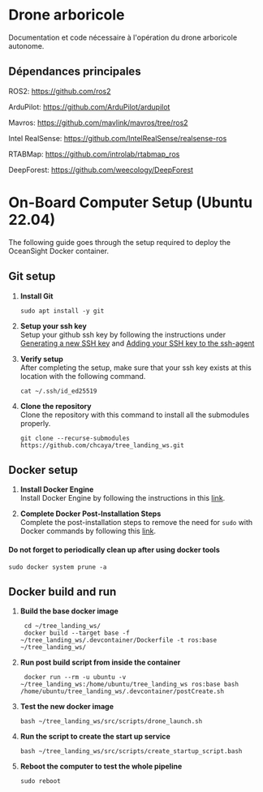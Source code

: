 # Drone arboricole

Documentation et code nécessaire à l'opération du drone arboricole autonome.



## Dépendances principales

ROS2: https://github.com/ros2

ArduPilot: https://github.com/ArduPilot/ardupilot

Mavros: https://github.com/mavlink/mavros/tree/ros2

Intel RealSense: https://github.com/IntelRealSense/realsense-ros

RTABMap: https://github.com/introlab/rtabmap_ros

DeepForest: https://github.com/weecology/DeepForest



# On-Board Computer Setup (Ubuntu 22.04)
The following guide goes through the setup required to deploy the OceanSight Docker container.

## Git setup

1. **Install Git**
   ```
   sudo apt install -y git
   ```

2. **Setup your ssh key**  
   Setup your github ssh key by following the instructions under [Generating a new SSH key](https://docs.github.com/en/authentication/connecting-to-github-with-ssh/generating-a-new-ssh-key-and-adding-it-to-the-ssh-agent) and [Adding your SSH key to the ssh-agent](https://docs.github.com/en/authentication/connecting-to-github-with-ssh/adding-a-new-ssh-key-to-your-github-account)

3. **Verify setup**  
   After completing the setup, make sure that your ssh key exists at this location with the following command.
   ```
   cat ~/.ssh/id_ed25519
   ```

4. **Clone the repository**  
   Clone the repository with this command to install all the submodules properly.
   ```
   git clone --recurse-submodules https://github.com/chcaya/tree_landing_ws.git
   ```

## Docker setup

1. **Install Docker Engine**  
   Install Docker Engine by following the instructions in this [link](https://docs.docker.com/engine/install/ubuntu/).

2. **Complete Docker Post-Installation Steps**  
   Complete the post-installation steps to remove the need for `sudo` with Docker commands by following this [link](https://docs.docker.com/engine/install/linux-postinstall/).


#### Do not forget to periodically clean up after using docker tools
   ```
   sudo docker system prune -a
   ```

## Docker build and run

1. **Build the base docker image**
   ```
    cd ~/tree_landing_ws/
    docker build --target base -f ~/tree_landing_ws/.devcontainer/Dockerfile -t ros:base ~/tree_landing_ws/
   ```

2. **Run post build script from inside the container**
   ```
    docker run --rm -u ubuntu -v ~/tree_landing_ws:/home/ubuntu/tree_landing_ws ros:base bash /home/ubuntu/tree_landing_ws/.devcontainer/postCreate.sh
   ```

3. **Test the new docker image**
   ```
   bash ~/tree_landing_ws/src/scripts/drone_launch.sh
   ```

4. **Run the script to create the start up service**
   ```
   bash ~/tree_landing_ws/src/scripts/create_startup_script.bash
   ```

5. **Reboot the computer to test the whole pipeline**
   ```
   sudo reboot
   ```
